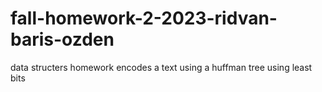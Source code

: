# fall-homework-2-2023-ridvan-baris-ozden
data structers homework
encodes a text using a huffman tree using least bits

